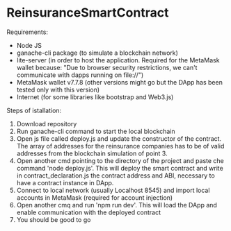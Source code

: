 # ReinsuranceSmartContract

Requirements: 

- Node JS
- ganache-cli package (to simulate a blockchain network)
- lite-server (in order to host the application. Required for the MetaMask wallet because: "Due to browser security restrictions, we can't communicate with dapps running on file://")
- MetaMask wallet v7.7.8 (other versions might go but the DApp has been tested only with this version)
- Internet (for some libraries like bootstrap and Web3.js)


Steps of istallation: 

1. Download repository
2. Run ganache-cli command to start the local blockchain
3. Open js file called deploy.js and update the constructor of the contract. The array of addresses for the reinsurance companies has to be 
of valid addresses from the blockchain simulation of point 3.
4. Open another cmd pointing to the directory of the project and paste che command 'node deploy.js'. 
This will deploy the smart contract and write in contract_declaration.js the contract address and ABI, necessary to have a contract instance in DApp. 
5. Connect to local network (usually Localhost 8545) and import local accounts in MetaMask (required for account injection)
6. Open another cmq and run 'npm run dev'. This will load the DApp and enable communication with the deployed contract 
7. You should be good to go


